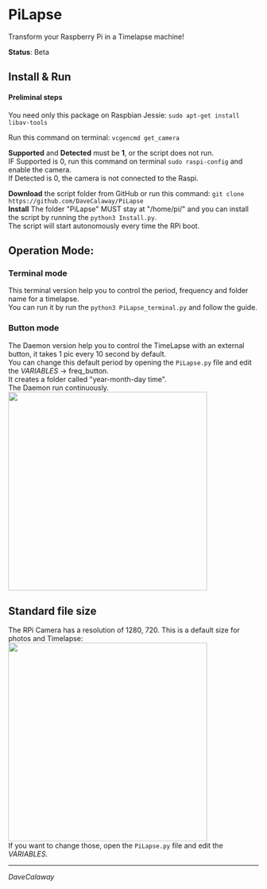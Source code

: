 # PiLapse
Transform your Raspberry Pi in a Timelapse machine!  

**Status**: Beta

## Install & Run
#### Preliminal steps
You need only this package on Raspbian Jessie: `sudo apt-get install libav-tools`  

Run this command on terminal: `vcgencmd get_camera`  


**Supported** and **Detected** must be **1**, or the script does not run.   
IF Supported is 0, run this command on terminal `sudo raspi-config` and enable the camera.   
If Detected is 0, the camera is not connected to the Raspi.   

**Download** the script folder from GitHub or run this command: `git clone https://github.com/DaveCalaway/PiLapse`   
**Install** The folder "PiLapse" MUST stay at "/home/pi/" and you can install the script by running the `python3 Install.py`.  
The script will start autonomously every time the RPi boot.

## Operation Mode:
### Terminal mode
This terminal version help you to control the period, frequency and folder name for a timelapse.  
You can run it by run the `python3 PiLapse_terminal.py` and follow the guide.   


### Button mode
The Daemon version help you to control the TimeLapse with an external button, it takes 1 pic every 10 second by default.   
You can change this default period by opening the `PiLapse.py` file and edit the *VARIABLES* -> freq_button.  
It creates a folder called "year-month-day time".  
The Daemon run continuously.   
<img src="https://github.com/DaveCalaway/PiLapse/blob/master/image/schematic_bb.png" width="400">


## Standard file size
The RPi Camera has a resolution of 1280, 720. This is a default size for photos and Timelapse:  
<img src="https://github.com/DaveCalaway/PiLapse/blob/master/image/output_dimension.png" width="400">  
If you want to change those, open the `PiLapse.py` file and edit the *VARIABLES*.  

----------
*DaveCalaway*
